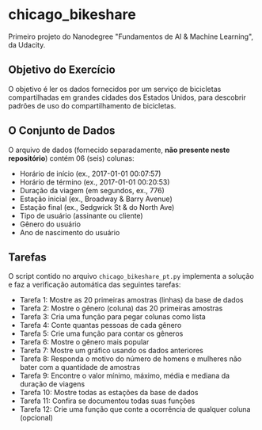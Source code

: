 # chicago_bikeshare

Primeiro projeto do Nanodegree "Fundamentos de AI & Machine Learning", da Udacity.

## Objetivo do Exercício

O objetivo é ler os dados fornecidos por um serviço de bicicletas compartilhadas em grandes cidades dos Estados Unidos, para descobrir padrões de uso do compartilhamento de bicicletas.

## O Conjunto de Dados

O arquivo de dados (fornecido separadamente, **não presente neste repositório**) contém 06 (seis) colunas:

- Horário de início (ex., 2017-01-01 00:07:57)
- Horário de término (ex., 2017-01-01 00:20:53)
- Duração da viagem (em segundos, ex., 776)
- Estação inicial (ex., Broadway & Barry Avenue)
- Estação final (ex., Sedgwick St & do North Ave)
- Tipo de usuário (assinante ou cliente)
- Gênero do usuário
- Ano de nascimento do usuário

## Tarefas

O script contido no arquivo `chicago_bikeshare_pt.py` implementa a solução e faz a verificação automática das seguintes tarefas:

- Tarefa 1: Mostre as 20 primeiras amostras (linhas) da base de dados
- Tarefa 2: Mostre o gênero (coluna) das 20 primeiras amostras
- Tarefa 3: Cria uma função para pegar colunas como lista
- Tarefa 4: Conte quantas pessoas de cada gênero
- Tarefa 5: Crie uma função para contar os gêneros
- Tarefa 6: Mostre o gênero mais popular
- Tarefa 7: Mostre um gráfico usando os dados anteriores
- Tarefa 8: Responda o motivo do número de homens e mulheres não bater com a quantidade de amostras
- Tarefa 9: Encontre o valor mínimo, máximo, média e mediana da duração de viagens
- Tarefa 10: Mostre todas as estações da base de dados
- Tarefa 11: Confira se documentou todas suas funções
- Tarefa 12: Crie uma função que conte a ocorrência de qualquer coluna (opcional)
